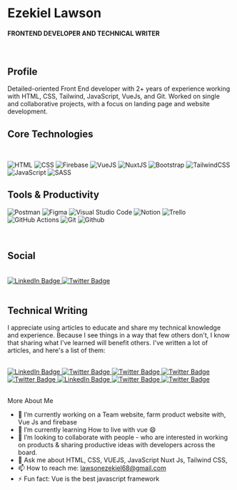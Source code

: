 # Ezekiel Lawson

#### FRONTEND DEVELOPER AND TECHNICAL WRITER

<br>

## Profile

Detailed-oriented Front End developer with 2+ years of experience working with HTML, CSS, Tailwind, JavaScript, VueJs, and Git. Worked on single and collaborative projects, with a focus on landing page and website development.

## Core Technologies

<br>

![HTML](https://img.shields.io/badge/HTML5-E34F26?style=for-the-badge&logo=html5&logoColor=white)
![CSS](https://img.shields.io/badge/CSS3-1572B6?style=for-the-badge&logo=css3&logoColor=white)
![Firebase](https://img.shields.io/badge/firebase-ffca28?style=for-the-badge&logo=firebase&logoColor=black)
![VueJS](https://img.shields.io/badge/VueJS-40B682?style=for-the-badge&logo=Vue.js&logoColor=white)
![NuxtJS](https://img.shields.io/badge/NuxtJS-40B682?style=for-the-badge&logo=NUXT.JS&logoColor=white)
![Bootstrap](https://img.shields.io/badge/Bootstrap-purple?style=for-the-badge&logo=bootstrap&logoColor=white)
![TailwindCSS](https://img.shields.io/badge/Tailwind_CSS-38B2AC?style=for-the-badge&logo=tailwind-css&logoColor=white)
![JavaScript](https://img.shields.io/badge/JavaScript-323330?style=for-the-badge&logo=javascript&logoColor=F7DF1E)
![SASS](https://img.shields.io/badge/Sass-CC6699?style=for-the-badge&logo=sass&logoColor=white)

## Tools & Productivity

![Postman](https://img.shields.io/badge/Postman-FF6C37?style=for-the-badge&logo=Postman&logoColor=white)
![Figma](https://img.shields.io/badge/Figma-F24E1E?style=for-the-badge&logo=figma&logoColor=white)
![Visual Studio Code](https://img.shields.io/badge/Visual_Studio_Code-0078D4?style=for-the-badge&logo=visual%20studio%20code&logoColor=white)
![Notion](https://img.shields.io/badge/Notion-000000?style=for-the-badge&logo=notion&logoColor=white)
![Trello](https://img.shields.io/badge/Trello-0052CC?style=for-the-badge&logo=trello&logoColor=white)
![GitHub Actions](https://img.shields.io/badge/GitHub_Actions-2088FF?style=for-the-badge&logo=github-actions&logoColor=white)
![Git](https://img.shields.io/badge/Git-F05032?style=for-the-badge&logo=git&logoColor=white)
![Github](https://img.shields.io/badge/GITHUB-000000?style=for-the-badge&logo=GITHUB&logoColor=white)

<br>

## Social

<br>

<div id="badges">
  <a href="http://www.linkedin.com/in/lawson-ezekiel">
    <img src="https://img.shields.io/badge/LinkedIn-blue?style=for-the-badge&logo=linkedin&logoColor=white" alt="LinkedIn Badge"/>
  </a>
  <a href="https://twitter.com/Vuedian">
    <img src="https://img.shields.io/badge/Twitter-blue?style=for-the-badge&logo=twitter&logoColor=white" alt="Twitter Badge"/>
  </a>
   
</div>

<br>

## Technical Writing

I appreciate using articles to educate and share my technical knowledge and experience. Because I see things in a way that few others don't, I know that sharing what I've learned will benefit others. I've written a lot of articles, and here's a list of them:

<br/>

<div id="Articles">

  <a href="https://javascript.works-hub.com/learn/managing-your-state-application-in-javascript-ddc38">
    <img src="https://img.shields.io/badge/Functionalworks-orange?style=for-the-badge&logo=functional.works&logoColor=white" alt="LinkedIn Badge"/>
  </a>
  <a href="https://sweetcode.io/caching-your-dynamic-components-with-vue-keep-alive/">
    <img src="https://img.shields.io/badge/Sweetcode-red?style=for-the-badge&logo=Sweetcode&logoColor=white" alt="Twitter Badge"/>
  </a>
   <a href="https://blog.logrocket.com/understanding-javascript-currying/">
    <img src="https://img.shields.io/badge/Logrocket-purple?style=for-the-badge&logo=Logrocket&logoColor=white" alt="Twitter Badge"/>
  </a>
  <a href="https://www.geeksforgeeks.org/consuming-a-rest-api-with-axios-in-vue-js/">
    <img src="https://img.shields.io/badge/Geeksforgeeks-green?style=for-the-badge&logo=Geeksforgeeks&logoColor=white" alt="Twitter Badge"/>
  </a>
  <a href="https://lawsonezekiel68.medium.com/eight-security-tips-to-prevent-your-web-application-from-being-hacked-c11680118ad5">
    <img src="https://img.shields.io/badge/Medium-black?style=for-the-badge&logo=medium&logoColor=white" alt="Twitter Badge"/>
  </a>
  <a href="
https://www.works-hub.com/learn/what-is-vue-emit-47bc7
">
    <img src="https://img.shields.io/badge/Functionalworks-orange?style=for-the-badge&logo=functional.works&logoColor=white" alt="LinkedIn Badge"/>
  </a>
<a href="https://sweetcode.io/best-practices-for-writing-vue-js/">
    <img src="https://img.shields.io/badge/Sweetcode-red?style=for-the-badge&logo=Sweetcode&logoColor=white" alt="Twitter Badge"/>
  </a>
<a href="https://blog.openreplay.com/programming-imperative-vs-declarative">
    <img src="https://img.shields.io/badge/Openreplay-blue?style=for-the-badge&logo=blog.openreplay&logoColor=white" alt="Twitter Badge"/>
  </a>
</div>

<br>

More About Me

- 🔭 I’m currently working on a Team website, farm product website with, Vue Js and firebase
- 🌱 I’m currently learning How to live with vue 😄
- 👯 I’m looking to collaborate with people - who are interested in working on products & sharing productive ideas with developers across the board.
- 💬 Ask me about HTML, CSS, VUEJS, JavaScript Nuxt Js, Tailwind CSS,
- 📫 How to reach me: lawsonezekiel68@gmail.com
- ⚡ Fun fact: Vue is the best javascript framework
